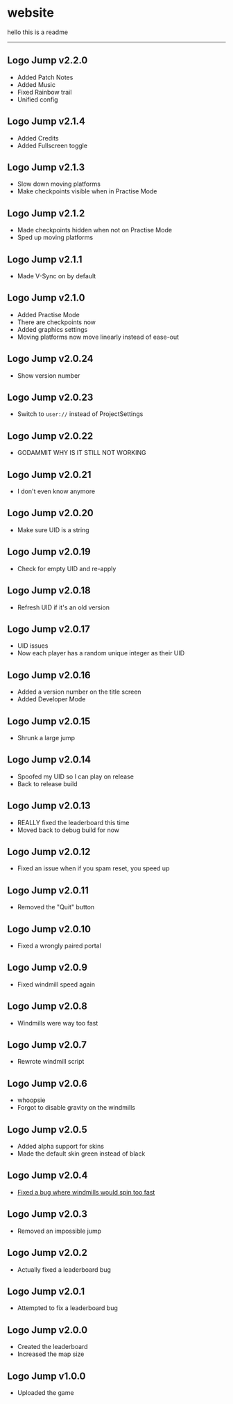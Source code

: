 # website
hello this is a readme

---

## Logo Jump v2.2.0
  - Added Patch Notes
  - Added Music
  - Fixed Rainbow trail
  - Unified config

## Logo Jump v2.1.4
  - Added Credits
  - Added Fullscreen toggle

## Logo Jump v2.1.3
  - Slow down moving platforms
  - Make checkpoints visible when in Practise Mode

## Logo Jump v2.1.2
  - Made checkpoints hidden when not on Practise Mode
  - Sped up moving platforms

## Logo Jump v2.1.1
  - Made V-Sync on by default

## Logo Jump v2.1.0
  - Added Practise Mode
  - There are checkpoints now
  - Added graphics settings
  - Moving platforms now move linearly instead of ease-out

## Logo Jump v2.0.24
  - Show version number

## Logo Jump v2.0.23
  - Switch to `user://` instead of ProjectSettings

## Logo Jump v2.0.22
  - GODAMMIT WHY IS IT STILL NOT WORKING

## Logo Jump v2.0.21
  - I don't even know anymore

## Logo Jump v2.0.20
  - Make sure UID is a string

## Logo Jump v2.0.19
  - Check for empty UID and re-apply

## Logo Jump v2.0.18
  - Refresh UID if it's an old version

## Logo Jump v2.0.17
  - UID issues
  - Now each player has a random unique integer as their UID

## Logo Jump v2.0.16
  - Added a version number on the title screen
  - Added Developer Mode

## Logo Jump v2.0.15
  - Shrunk a large jump

## Logo Jump v2.0.14
  - Spoofed my UID so I can play on release
  - Back to release build

## Logo Jump v2.0.13
  - REALLY fixed the leaderboard this time
  - Moved back to debug build for now

## Logo Jump v2.0.12
  - Fixed an issue when if you spam reset, you speed up

## Logo Jump v2.0.11
  - Removed the "Quit" button

## Logo Jump v2.0.10
  - Fixed a wrongly paired portal

## Logo Jump v2.0.9
  - Fixed windmill speed again

## Logo Jump v2.0.8
  - Windmills were way too fast

## Logo Jump v2.0.7
  - Rewrote windmill script

## Logo Jump v2.0.6
  - whoopsie
  - Forgot to disable gravity on the windmills

## Logo Jump v2.0.5
  - Added alpha support for skins
  - Made the default skin green instead of black

## Logo Jump v2.0.4
  - [Fixed a bug where windmills would spin too fast](https://github.com/redisnotbluedev/redisnotbluedev.github.io/issues/2)

## Logo Jump v2.0.3
  - Removed an impossible jump

## Logo Jump v2.0.2
  - Actually fixed a leaderboard bug

## Logo Jump v2.0.1
  - Attempted to fix a leaderboard bug

## Logo Jump v2.0.0
  - Created the leaderboard
  - Increased the map size

## Logo Jump v1.0.0
  - Uploaded the game
